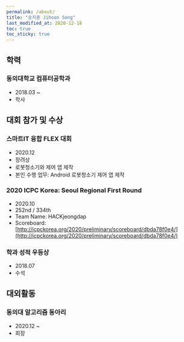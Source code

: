 ```yaml
---
permalink: /about/
title: "송지훈 Jihoon Song"
last_modified_at: 2020-12-18
toc: true
toc_sticky: true
---
```

## 학력

### 동의대학교 컴퓨터공학과
* 2018.03 ~
* 학사

## 대회 참가 및 수상

### 스마트IT 융합 FLEX 대회
  * 2020.12
  * 장려상
  * 로봇청소기와 제어 앱 제작
  * 본인 수행 업무: Android 로봇청소기 제어 앱 제작

### 2020 ICPC Korea: Seoul Regional First Round
  * 2020.10
  * 252nd / 334th
  * Team Name: HACKjeongdap
  * Scoreboard: [http://icpckorea.org/2020/preliminary/scoreboard/dbda78f0e4/](http://icpckorea.org/2020/preliminary/scoreboard/dbda78f0e4/)

### 학과 성적 우등상
  * 2018.07
  * 수석
  
## 대외활동

### 동의대 알고리즘 동아리
 * 2020.12 ~
 * 회장